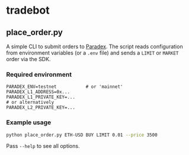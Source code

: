 # tradebot

## place_order.py

A simple CLI to submit orders to [Paradex](https://docs.paradex.trade/). The script reads configuration from environment variables (or a `.env` file) and sends a `LIMIT` or `MARKET` order via the SDK.

### Required environment

```
PARADEX_ENV=testnet           # or 'mainnet'
PARADEX_L1_ADDRESS=0x...
PARADEX_L1_PRIVATE_KEY=...
# or alternatively
PARADEX_L2_PRIVATE_KEY=...
```

### Example usage

```bash
python place_order.py ETH-USD BUY LIMIT 0.01 --price 3500
```

Pass `--help` to see all options.
